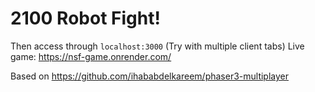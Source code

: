 # 2100 Robot Fight!

Then access through `localhost:3000` (Try with multiple client tabs)
Live game: https://nsf-game.onrender.com/


Based on https://github.com/ihababdelkareem/phaser3-multiplayer
